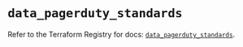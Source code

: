 # `data_pagerduty_standards`

Refer to the Terraform Registry for docs: [`data_pagerduty_standards`](https://registry.terraform.io/providers/pagerduty/pagerduty/3.10.0/docs/data-sources/standards).
